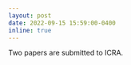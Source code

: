 ```yaml
---
layout: post
date: 2022-09-15 15:59:00-0400
inline: true
---
```


Two papers are submitted to ICRA.

